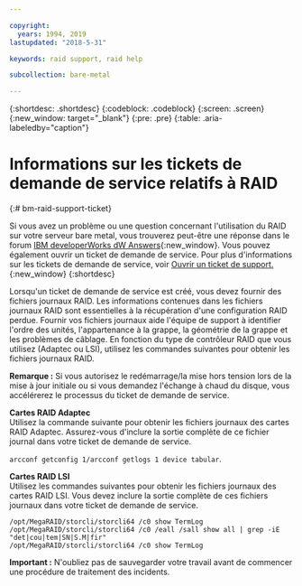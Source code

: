 ```yaml
---

copyright:
  years: 1994, 2019
lastupdated: "2018-5-31"

keywords: raid support, raid help

subcollection: bare-metal

---
```


{:shortdesc: .shortdesc}
{:codeblock: .codeblock}
{:screen: .screen}
{:new_window: target="_blank"}
{:pre: .pre}
{:table: .aria-labeledby="caption"}

# Informations sur les tickets de demande de service relatifs à RAID 
{:# bm-raid-support-ticket}

Si vous avez un problème ou une question concernant l'utilisation du RAID sur votre serveur bare metal, vous trouverez peut-être une réponse dans le forum [IBM developerWorks dW Answers](https://developer.ibm.com/answers/topics/ibm-cloud/){:new_window}.
Vous pouvez également ouvrir un ticket de demande de service. Pour plus d'informations sur les tickets de demande de service, voir [Ouvrir un ticket de support.](https://test.cloud.ibm.com/docs/get-support?topic=get-support-getting-customer-support#open-ticket){:new_window}
{:shortdesc}

<!--During a drive or RAID failure, support tickets are automatically created. You can create a support ticket for other problems.--> Lorsqu'un ticket de demande de service est créé, vous devez fournir des fichiers journaux RAID. Les informations contenues dans les fichiers journaux RAID sont essentielles à la récupération d'une configuration RAID perdue. Fournir vos fichiers journaux aide l'équipe de support à identifier l'ordre des unités, l'appartenance à la grappe, la géométrie de la grappe et les problèmes de câblage. En fonction du type de contrôleur RAID que vous utilisez (Adaptec ou LSI), utilisez les commandes suivantes pour obtenir les fichiers journaux RAID.

**Remarque :** Si vous autorisez le redémarrage/la mise hors tension lors de la mise à jour initiale ou si vous demandez l'échange à chaud du disque, vous accélérerez le processus du ticket de demande de service.

<b>Cartes RAID Adaptec</b><br>
Utilisez la commande suivante pour obtenir les fichiers journaux des cartes RAID Adaptec. Assurez-vous d'inclure la sortie complète de ce fichier journal dans votre ticket de demande de service.

`arcconf getconfig 1/arcconf getlogs 1 device tabular`.

<b>Cartes RAID LSI</b><br>
Utilisez les commandes suivantes pour obtenir les fichiers journaux des cartes RAID LSI. Vous devez inclure la sortie complète de ces fichiers journaux dans votre ticket de demande de service.
```/opt/MegaRAID/storcli/storcli64 /c0 show all
/opt/MegaRAID/storcli/storcli64 /c0 show TermLog
/opt/MegaRAID/storcli/storcli64 /c0 /eall /sall show all | grep -iE "det|cou|tem|SN|S.M|fir"
/opt/MegaRAID/storcli/storcli64 /c0 show TermLog
```
**Important :** N'oubliez pas de sauvegarder votre travail avant de commencer une procédure de traitement des incidents.

